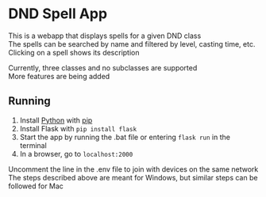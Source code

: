 # DND Spell App

This is a webapp that displays spells for a given DND class\
The spells can be searched by name and filtered by level, casting time, etc.\
Clicking on a spell shows its description

Currently, three classes and no subclasses are supported\
More features are being added

## Running

1. Install [Python](https://www.python.org/downloads/) with [pip](https://pip.pypa.io/en/stable/installation/)
2. Install Flask with `pip install flask`
3. Start the app by running the .bat file or entering `flask run` in the terminal
4. In a browser, go to `localhost:2000`

Uncomment the line in the .env file to join with devices on the same network\
The steps described above are meant for Windows, but similar steps can be followed for Mac
